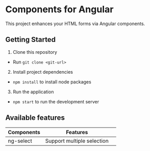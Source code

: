# Components for Angular

This project enhances your HTML forms via Angular components. 

## Getting Started

1. Clone this repository

- Run `git clone <git-url>`

2. Install project dependencies

- `npm install` to install node packages

3. Run the application

- `npm start` to run the development server




## Available features

| Components       | Features                                               |        |
|------------------|--------------------------------------------------------|--------|
| ng-select        | Support multiple selection                             |        |
